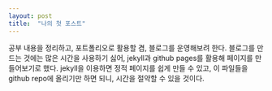 ```yaml
---
layout: post
title:  "나의 첫 포스트"
---
```

공부 내용을 정리하고, 포트폴리오로 활용할 겸, 블로그를 운영해보려 한다. 블로그를 만드는 것에는 많은 시간을 사용하기 싫어, jekyll과 github pages를 활용해 페이지를 만들어보기로 했다. jekyll을 이용하면 정적 페이지를 쉽게 만들 수 있고, 이 파일들을 github repo에 올리기만 하면 되니, 시간을 절약할 수 있을 것이다.